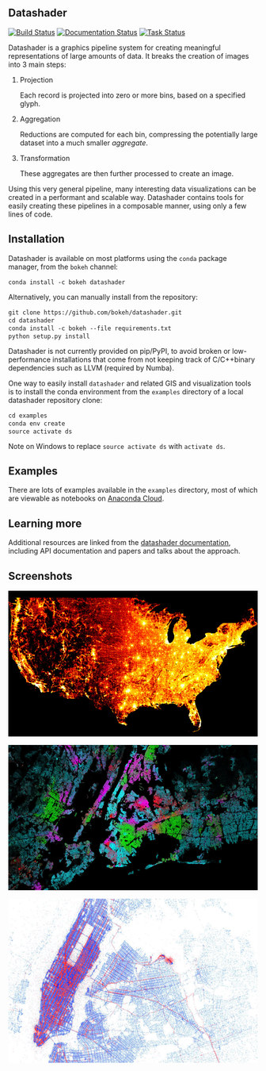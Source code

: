 Datashader
----------

[![Build Status](https://travis-ci.org/bokeh/datashader.svg)](https://travis-ci.org/bokeh/datashader)
[![Documentation Status](https://readthedocs.org/projects/datashader/badge/?version=latest)](http://datashader.readthedocs.org/en/latest/?badge=latest)
[![Task Status](https://badge.waffle.io/bokeh/datashader.png?label=ready&title=tasks)](https://waffle.io/bokeh/datashader)


Datashader is a graphics pipeline system for creating meaningful
representations of large amounts of data. It breaks the creation of images into
3 main steps:

1. Projection

   Each record is projected into zero or more bins, based on a specified glyph.

2. Aggregation

   Reductions are computed for each bin, compressing the potentially large
   dataset into a much smaller *aggregate*.

3. Transformation

   These aggregates are then further processed to create an image.

Using this very general pipeline, many interesting data visualizations can be
created in a performant and scalable way. Datashader contains tools for easily
creating these pipelines in a composable manner, using only a few lines of code.


## Installation

Datashader is available on most platforms using the `conda` package manager,
from the `bokeh` channel:

```
conda install -c bokeh datashader
```

Alternatively, you can manually install from the repository:

```
git clone https://github.com/bokeh/datashader.git
cd datashader
conda install -c bokeh --file requirements.txt
python setup.py install
```

Datashader is not currently provided on pip/PyPI, to avoid broken or
low-performance installations that come from not keeping track of
C/C++binary dependencies such as LLVM (required by Numba).

One way to easily install `datashader` and related GIS and visualization tools is to install the conda environment from the `examples` directory of a local datashader repository clone:

```
cd examples
conda env create
source activate ds
```

Note on Windows to replace `source activate ds` with `activate ds`.

## Examples

There are lots of examples available in the `examples` directory, most of
which are viewable as notebooks on [Anaconda Cloud](https://anaconda.org/jbednar/notebooks).

## Learning more

Additional resources are linked from the
[datashader documentation](http://datashader.readthedocs.org), including
API documentation and papers and talks about the approach.

## Screenshots

![USA census](docs/images/usa_census.jpg)

![NYC races](docs/images/nyc_races.jpg)

![NYC taxi](docs/images/nyc_pickups_vs_dropoffs.jpg)
